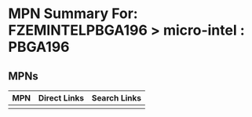 



# MPN Summary For: FZEMINTELPBGA196 > micro-intel : PBGA196

## MPNs
  

|MPN|Direct Links|Search Links|
| :--- | :--- | :--- |
||||
